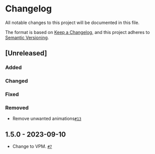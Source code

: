 # Changelog

All notable changes to this project will be documented in this file.

The format is based on [Keep a Changelog](https://keepachangelog.com/en/1.0.0/),
and this project adheres to [Semantic Versioning](https://semver.org/spec/v2.0.0.html).

## [Unreleased]

### Added

### Changed

### Fixed

### Removed
- Remove unwanted animations[`#13`](https://github.com/niwaniwa/KineLPlayerCounter/pull/13)

## 1.5.0 - 2023-09-10
- Change to VPM. [`#7`](https://github.com/niwaniwa/KineLVideoPlayer/issues/7)